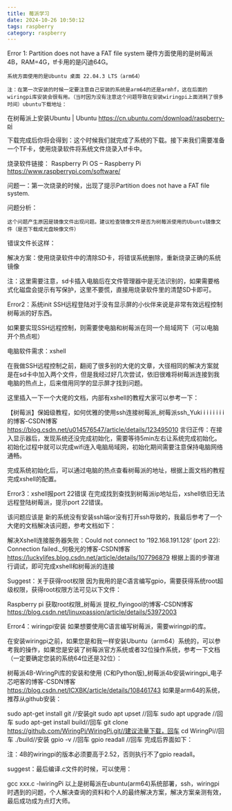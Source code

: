 ```yaml
---
title: 莓派学习
date: 2024-10-26 10:50:12
tags: raspberry
category: raspberry
---
```


Error 1: Partition does not have a FAT file system
        硬件方面使用的是树莓派4B，RAM=4G，tf卡用的是闪迪64G。

    系统方面使用的是Ubuntu 桌面 22.04.3 LTS（arm64）

    注：在第一次安装的时候一定要注意自己安装的系统是arm64的还是armhf，这在后面的wiringpi库安装会很有用。（当时因为没有注意这个问题导致在安装wiringpi上面消耗了很多时间）ubuntu下载地址：
在树莓派上安装Ubuntu | Ubuntu
https://cn.ubuntu.com/download/raspberry-pi

下载完成后你将会得到：这个时候我们就完成了系统的下载。接下来我们需要准备一个TF卡，使用烧录软件将系统文件烧录入tf卡中。

烧录软件链接：
Raspberry Pi OS – Raspberry Pi
https://www.raspberrypi.com/software/

问题一：第一次烧录的时候，出现了提示Partition does not have a FAT file system.

问题分析：

    这个问题产生原因是镜像文件出现问题。建议检查镜像文件是否为树莓派使用的Ubuntu镜像文件（是否下载成光盘映像文件）

错误文件长这样：

解决方案：使用烧录软件中的清除SD卡，将错误系统删除，重新烧录正确的系统镜像

注：这里需要注意，sd卡插入电脑后在文件管理器中是无法识别的，如果需要格式化磁盘会提示有写保护，这里不要慌，直接用烧录软件里的清楚SD卡即可。

Error2：系统init
SSH远程登陆对于没有显示屏的小伙伴来说是非常有效远程控制树莓派的好东西。

如果要实现SSH远程控制，则需要使电脑和树莓派在同一个局域网下（可以电脑开个热点啦）

电脑软件需求：xshell

在我做SSH远程控制之前，翻阅了很多别的大佬的文章，大径相同的解决方案就是在sd卡中加入两个文件，但是我经过好几次尝试，依旧很难将树莓派连接到我电脑的热点上，后来借用同学的显示屏才找到问题。

这里插入一下一个大佬的文档，内部有xshell的教程大家可以参考一下：

【树莓派】保姆级教程，如何优雅的使用ssh连接树莓派_树莓派ssh_Yuki i i i i i i i的博客-CSDN博客
https://blog.csdn.net/u014576547/article/details/123495010
言归正传：在接入显示器后，发现系统还没完成初始化，需要等待5min左右让系统完成初始化。初始化过程中就可以完成wifi连入电脑局域网，初始化期间需要注意保持电脑网络通畅。

完成系统初始化后，可以通过电脑的热点查看树莓派的地址，根据上面文档的教程完成xshell的配置。

Error3：xshell报port 22错误
在完成找到查找到树莓派ip地址后，xshell依旧无法远程登陆树莓派，提示port 22错误。

该问题应该是 新的系统没有安装ssh端or没有打开ssh导致的，我最后参考了一个大佬的文档解决该问题，参考文档如下：

解决Xshell连接服务器失败：Could not connect to ‘192.168.191.128‘ (port 22): Connection failed._何极光的博客-CSDN博客
https://luckylifes.blog.csdn.net/article/details/107796879
根据上面的步骤进行调试，即可完成xshell和树莓派的连接

Suggest：关于获得root权限
因为我用的是C语言编写gpio，需要获得系统root超级权限，获得root权限方法可见以下文件：

Raspberry pi 获取root权限_树莓派 提权_flyingool的博客-CSDN博客
https://blog.csdn.net/linuxpassion/article/details/53972003

Error4：wiringpi安装
如果想要使用C语言编写树莓派，需要wiringpi的库。

在安装wiringpi之前，如果您是和我一样安装Ubuntu（arm64）系统的，可以参考我的操作，如果您是安装了树莓派官方系统或者32位操作系统，参考一下文档（一定要确定您装的系统64位还是32位）：

树莓派4B-WiringPi库的安装和使用 (C和Python版)_树莓派4b安装wiringpi_电子芯吧客的博客-CSDN博客
https://blog.csdn.net/ICXBK/article/details/108461743
如果是arm64的系统，推荐从github安装：

sudo apt-get install git //安装git
sudo apt upset //回车
sudo apt upgrade //回车
sudo apt-get install build//回车
git clone https://github.com/WiringPi/WiringPi.git//建议流量下载，回车
cd WiringPi//回车
./build//安装
gpio -v //回车
gpio readall //回车
完成后界面如下：

注：4B的wiringpi的版本必须要高于2.52，否则执行不了gpio readall。

suggest：最后编译.c文件的时候，可以使用：

gcc xxx.c -lwiringPi
以上是树莓派在ubuntu(arm64)系统部署，ssh，wiringpi时遇到的问题，个人解决查询的资料和个人的最终解决方案，解决方案亲测有效，最后成功成为点灯大师。
